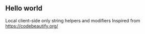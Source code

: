 ## Hello world
Local client-side only string helpers and modifiers
Inspired from https://codebeautify.org/
